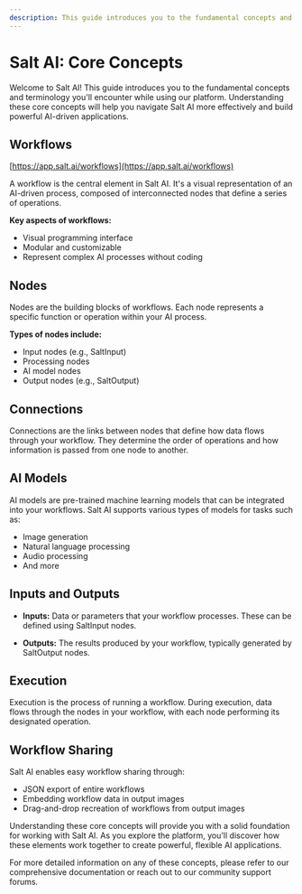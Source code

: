 ```yaml
---
description: This guide introduces you to the fundamental concepts and terminology you'll encounter while using our platform.
---
```


# Salt AI: Core Concepts

Welcome to Salt AI! This guide introduces you to the fundamental concepts and terminology you'll encounter while using our platform. Understanding these core concepts will help you navigate Salt AI more effectively and build powerful AI-driven applications.

## Workflows

[https://app.salt.ai/workflows](https://app.salt.ai/workflows)

A workflow is the central element in Salt AI. It's a visual representation of an AI-driven process, composed of interconnected nodes that define a series of operations.

**Key aspects of workflows:**

- Visual programming interface
- Modular and customizable
- Represent complex AI processes without coding

## Nodes

Nodes are the building blocks of workflows. Each node represents a specific function or operation within your AI process.

**Types of nodes include:**

- Input nodes (e.g., SaltInput)
- Processing nodes
- AI model nodes
- Output nodes (e.g., SaltOutput)

## Connections

Connections are the links between nodes that define how data flows through your workflow. They determine the order of operations and how information is passed from one node to another.

## AI Models

AI models are pre-trained machine learning models that can be integrated into your workflows. Salt AI supports various types of models for tasks such as:

- Image generation
- Natural language processing
- Audio processing
- And more

## Inputs and Outputs

- **Inputs:** Data or parameters that your workflow processes. These can be defined using SaltInput nodes.

- **Outputs:** The results produced by your workflow, typically generated by SaltOutput nodes.

## Execution

Execution is the process of running a workflow. During execution, data flows through the nodes in your workflow, with each node performing its designated operation.

## Workflow Sharing

Salt AI enables easy workflow sharing through:

- JSON export of entire workflows
- Embedding workflow data in output images
- Drag-and-drop recreation of workflows from output images

Understanding these core concepts will provide you with a solid foundation for working with Salt AI. As you explore the platform, you'll discover how these elements work together to create powerful, flexible AI applications.

For more detailed information on any of these concepts, please refer to our comprehensive documentation or reach out to our community support forums.
